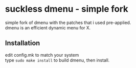 suckless dmenu - simple fork
============================
simple fork of dmenu with the patches that i used pre-applied.<br/>
dmenu is an efficient dynamic menu for X.

Installation
------------
edit config.mk to match your system<br/>
type `sudo make install` to build dmenu, then install.
